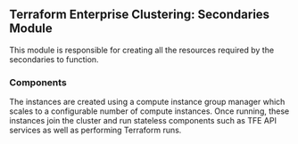 ## Terraform Enterprise Clustering: Secondaries Module

This module is responsible for creating all the resources required by
the secondaries to function.

### Components

The instances are created using a compute instance group manager which
scales to a configurable number of compute instances. Once running,
these instances join the cluster and run stateless components such as
TFE API services as well as performing Terraform runs.
